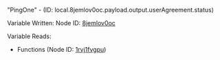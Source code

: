 "PingOne" - (ID: local.8jemlov0oc.payload.output.userAgreement.status)

Variable Written:
Node ID: [8jemlov0oc](../nodes/8jemlov0oc.md)

Variable Reads:
* Functions (Node ID: [1rvj1fvgpu](../nodes/1rvj1fvgpu.md))
